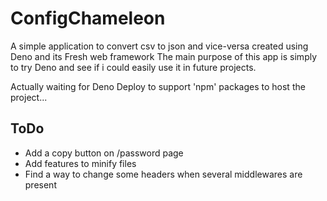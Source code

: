 # ConfigChameleon

A simple application to convert csv to json and vice-versa created using Deno
and its Fresh web framework The main purpose of this app is simply to try Deno
and see if i could easily use it in future projects.

Actually waiting for Deno Deploy to support 'npm' packages to host the project...

## ToDo

- Add a copy button on /password page
- Add features to minify files
- Find a way to change some headers when several middlewares are present
